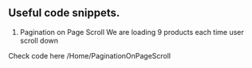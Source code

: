 Useful code snippets.
---------------------

1. Pagination on Page Scroll
We are loading 9 products each time user scroll down

Check code here /Home/PaginationOnPageScroll
